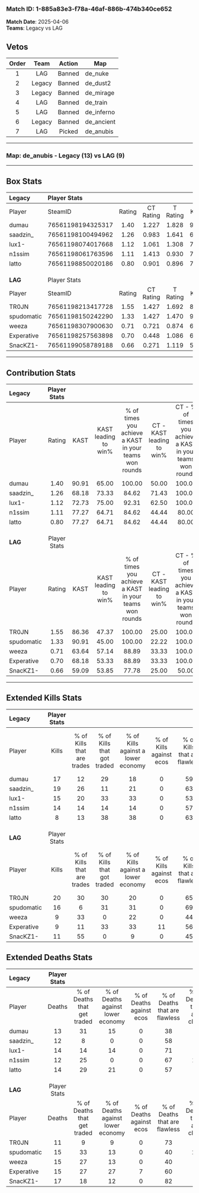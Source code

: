 ### Match ID: 1-885a83e3-f78a-46af-886b-474b340ce652  
**Match Date**: 2025-04-06  
**Teams**: Legacy vs LAG  

## Vetos  

| Order | Team | Action | Map |
| :---: | :--: | :----: | --- |
| 1 | LAG | Banned | de_nuke |
| 2 | Legacy | Banned | de_dust2 |
| 3 | Legacy | Banned | de_mirage |
| 4 | LAG | Banned | de_train |
| 5 | LAG | Banned | de_inferno |
| 6 | Legacy | Banned | de_ancient |
| 7 | LAG | Picked | de_anubis |

---  

### **Map**: de_anubis - Legacy (13) vs LAG (9)  
---  

## Box Stats  

| **Legacy** | Player Stats      |        |           |          |       |      |       |         |        |      |     |
| :- | :- | :-: | :-: | :-: | :-: | :-: | :-: | :-: | :-: | :-: | :-: |
| Player     | SteamID           | Rating | CT Rating | T Rating | KAST  | ADR  | Kills | Assists | Deaths | K/D  | HS% |
| dumau      | 76561198194325317 |  1.40  |   1.227   |  1.828   | 90.91 | 91.4 |  17   |    7    |   13   | 1.31 | 23  |
| saadzin_   | 76561198100494962 |  1.26  |   0.983   |  1.641   | 68.18 | 74.6 |  19   |    1    |   12   | 1.58 | 42  |
| lux1-      | 76561198074017668 |  1.12  |   1.061   |  1.308   | 72.73 | 82.2 |  15   |    4    |   14   | 1.07 | 40  |
| n1ssim     | 76561198061763596 |  1.11  |   1.413   |  0.930   | 77.27 | 65.6 |  14   |    4    |   12   | 1.17 | 57  |
| latto      | 76561198850020186 |  0.80  |   0.901   |  0.896   | 77.27 | 54.4 |   8   |    6    |   14   | 0.57 | 75  |
|            |                   |        |           |          |       |      |       |         |        |      |     |
|            |                   |        |           |          |       |      |       |         |        |      |     |
|            |                   |        |           |          |       |      |       |         |        |      |     |
| **LAG**    | Player Stats      |        |           |          |       |      |       |         |        |      |     |
| Player     | SteamID           | Rating | CT Rating | T Rating | KAST  | ADR  | Kills | Assists | Deaths | K/D  | HS% |
| TR0JN      | 76561198213417728 |  1.55  |   1.427   |  1.692   | 86.36 | 97.9 |  20   |    5    |   11   | 1.82 | 80  |
| spudomatic | 76561198150242290 |  1.33  |   1.427   |  1.470   | 90.91 | 95.9 |  16   |    7    |   15   | 1.07 | 31  |
| weeza      | 76561198307900630 |  0.71  |   0.721   |  0.874   | 63.64 | 54.1 |   9   |    4    |   15   | 0.60 | 33  |
| Experative | 76561198257563898 |  0.70  |   0.448   |  1.086   | 68.18 | 45.3 |   9   |    1    |   15   | 0.60 | 55  |
| SnacKZ1-   | 76561199058789188 |  0.66  |   0.271   |  1.119   | 59.09 | 46.2 |  11   |    0    |   17   | 0.65 | 72  |
---  

## Contribution Stats  

| **Legacy** | Player Stats |       |                      |                                                        |                           |                                                             |                          |                                                            |
| :- | :-: | :-: | :-: | :-: | :-: | :-: | :-: | :-: |
| Player     |    Rating    | KAST  | KAST leading to win% | % of times you achieve a KAST in your teams won rounds | CT - KAST leading to win% | CT - % of times you achieve a KAST in your teams won rounds | T - KAST leading to win% | T - % of times you achieve a KAST in your teams won rounds |
| dumau      |     1.40     | 90.91 |        65.00         |                         100.00                         |           50.00           |                           100.00                            |          80.00           |                           100.00                           |
| saadzin_   |     1.26     | 68.18 |        73.33         |                         84.62                          |           71.43           |                           100.00                            |          75.00           |                           75.00                            |
| lux1-      |     1.12     | 72.73 |        75.00         |                         92.31                          |           62.50           |                           100.00                            |          87.50           |                           87.50                            |
| n1ssim     |     1.11     | 77.27 |        64.71         |                         84.62                          |           44.44           |                            80.00                            |          87.50           |                           87.50                            |
| latto      |     0.80     | 77.27 |        64.71         |                         84.62                          |           44.44           |                            80.00                            |          87.50           |                           87.50                            |
|            |              |       |                      |                                                        |                           |                                                             |                          |                                                            |
|            |              |       |                      |                                                        |                           |                                                             |                          |                                                            |
|            |              |       |                      |                                                        |                           |                                                             |                          |                                                            |
| **LAG**    | Player Stats |       |                      |                                                        |                           |                                                             |                          |                                                            |
| Player     |    Rating    | KAST  | KAST leading to win% | % of times you achieve a KAST in your teams won rounds | CT - KAST leading to win% | CT - % of times you achieve a KAST in your teams won rounds | T - KAST leading to win% | T - % of times you achieve a KAST in your teams won rounds |
| TR0JN      |     1.55     | 86.36 |        47.37         |                         100.00                         |           25.00           |                           100.00                            |          63.64           |                           100.00                           |
| spudomatic |     1.33     | 90.91 |        45.00         |                         100.00                         |           22.22           |                           100.00                            |          63.64           |                           100.00                           |
| weeza      |     0.71     | 63.64 |        57.14         |                         88.89                          |           33.33           |                           100.00                            |          75.00           |                           85.71                            |
| Experative |     0.70     | 68.18 |        53.33         |                         88.89                          |           33.33           |                           100.00                            |          66.67           |                           85.71                            |
| SnacKZ1-   |     0.66     | 59.09 |        53.85         |                         77.78                          |           25.00           |                            50.00                            |          66.67           |                           85.71                            |
---  

## Extended Kills Stats  

| **Legacy** | Player Stats |                            |                            |                                    |                         |                              |                                 |                                       |                    |           |
| :- | :-: | :-: | :-: | :-: | :-: | :-: | :-: | :-: | :-: | :-: |
| Player     |    Kills     | % of Kills that are trades | % of Kills that got traded | % of Kills against a lower economy | % of Kills against ecos | % of Kills that are flawless | % of Kills that are close duels | % of Kills that are assisted by flash | Pistol Round Kills | AWP Kills |
| dumau      |      17      |             12             |             29             |                 18                 |            0            |              59              |                6                |                   6                   |         1          |     3     |
| saadzin_   |      19      |             26             |             11             |                 21                 |            0            |              63              |                5                |                   0                   |         1          |     7     |
| lux1-      |      15      |             20             |             33             |                 33                 |            0            |              53              |                7                |                   0                   |         1          |     0     |
| n1ssim     |      14      |             14             |             14             |                 14                 |            0            |              57              |               14                |                   0                   |         1          |     0     |
| latto      |      8       |             13             |             38             |                 38                 |            0            |              63              |               25                |                   0                   |         0          |     0     |
|            |              |                            |                            |                                    |                         |                              |                                 |                                       |                    |           |
|            |              |                            |                            |                                    |                         |                              |                                 |                                       |                    |           |
|            |              |                            |                            |                                    |                         |                              |                                 |                                       |                    |           |
| **LAG**    | Player Stats |                            |                            |                                    |                         |                              |                                 |                                       |                    |           |
| Player     |    Kills     | % of Kills that are trades | % of Kills that got traded | % of Kills against a lower economy | % of Kills against ecos | % of Kills that are flawless | % of Kills that are close duels | % of Kills that are assisted by flash | Pistol Round Kills | AWP Kills |
| TR0JN      |      20      |             30             |             30             |                 20                 |            0            |              65              |               10                |                   5                   |         6          |     5     |
| spudomatic |      16      |             6              |             31             |                 31                 |            0            |              69              |               13                |                   0                   |         1          |     0     |
| weeza      |      9       |             33             |             0              |                 22                 |            0            |              44              |               11                |                   0                   |         1          |     0     |
| Experative |      9       |             11             |             33             |                 33                 |           11            |              56              |               11                |                   0                   |         1          |     0     |
| SnacKZ1-   |      11      |             55             |             0              |                 9                  |            0            |              45              |                0                |                   0                   |         1          |     0     |
## Extended Deaths Stats  

| **Legacy** | Player Stats |                             |                                   |                          |                               |                            |                           |               |
| :- | :-: | :-: | :-: | :-: | :-: | :-: | :-: | :-: |
| Player     |    Deaths    | % of Deaths that get traded | % of Deaths against lower economy | % of Deaths against ecos | % of Deaths that are flawless | % of Deaths that are close | % of Deaths while blinded | Deaths to AWP |
| dumau      |      13      |             31              |                15                 |            0             |              38               |             8              |             0             |       1       |
| saadzin_   |      12      |              8              |                 0                 |            0             |              58               |             8              |             0             |       1       |
| lux1-      |      14      |             14              |                14                 |            0             |              71               |             7              |             7             |       3       |
| n1ssim     |      12      |             25              |                 0                 |            0             |              67               |             17             |             0             |       0       |
| latto      |      14      |             29              |                21                 |            0             |              57               |             7              |             0             |       0       |
|            |              |                             |                                   |                          |                               |                            |                           |               |
|            |              |                             |                                   |                          |                               |                            |                           |               |
|            |              |                             |                                   |                          |                               |                            |                           |               |
| **LAG**    | Player Stats |                             |                                   |                          |                               |                            |                           |               |
| Player     |    Deaths    | % of Deaths that get traded | % of Deaths against lower economy | % of Deaths against ecos | % of Deaths that are flawless | % of Deaths that are close | % of Deaths while blinded | Deaths to AWP |
| TR0JN      |      11      |              9              |                 9                 |            0             |              73               |             9              |             0             |       1       |
| spudomatic |      15      |             33              |                13                 |            0             |              40               |             27             |             0             |       3       |
| weeza      |      15      |             27              |                13                 |            0             |              40               |             7              |             0             |       1       |
| Experative |      15      |             27              |                27                 |            7             |              60               |             7              |             0             |       3       |
| SnacKZ1-   |      17      |             18              |                12                 |            0             |              82               |             0              |             6             |       2       |

